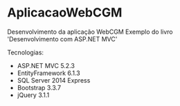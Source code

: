 # AplicacaoWebCGM

Desenvolvimento da aplicação WebCGM 
Exemplo do livro 'Desenvolvimento com ASP.NET MVC'

Tecnologias:

* ASP.NET MVC 5.2.3
* EntityFramework 6.1.3
* SQL Server 2014 Express
* Bootstrap 3.3.7
* jQuery 3.1.1
